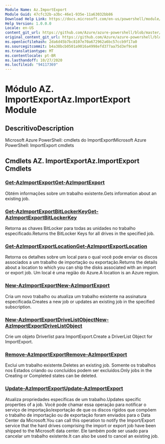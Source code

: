 ```yaml
---
Module Name: Az.ImportExport
Module Guid: 47cfc32b-a3bc-46e1-935e-11a63032bb86
Download Help Link: https://docs.microsoft.com/en-us/powershell/module/az.importexport
Help Version: 1.0.0.0
Locale: en-US
content_git_url: https://github.com/Azure/azure-powershell/blob/master/src/ImportExport/help/Az.ImportExport.md
original_content_git_url: https://github.com/Azure/azure-powershell/blob/master/src/ImportExport/help/Az.ImportExport.md
ms.openlocfilehash: 2da6d45b7bc8107e70a672962a6bc57ccb9f17a0
ms.sourcegitcommit: b4a38bcb0501a9016a4998efd377aa75d3ef9ce8
ms.translationtype: MT
ms.contentlocale: pt-BR
ms.lasthandoff: 10/27/2020
ms.locfileid: "94117369"
---
```

# <span data-ttu-id="c2a08-101">Módulo AZ. ImportExport</span><span class="sxs-lookup"><span data-stu-id="c2a08-101">Az.ImportExport Module</span></span>
## <span data-ttu-id="c2a08-102">Descritivo</span><span class="sxs-lookup"><span data-stu-id="c2a08-102">Description</span></span>
<span data-ttu-id="c2a08-103">Microsoft Azure PowerShell: cmdlets do ImportExport</span><span class="sxs-lookup"><span data-stu-id="c2a08-103">Microsoft Azure PowerShell: ImportExport cmdlets</span></span>

## <span data-ttu-id="c2a08-104">Cmdlets AZ. ImportExport</span><span class="sxs-lookup"><span data-stu-id="c2a08-104">Az.ImportExport Cmdlets</span></span>
### [<span data-ttu-id="c2a08-105">Get-AzImportExport</span><span class="sxs-lookup"><span data-stu-id="c2a08-105">Get-AzImportExport</span></span>](Get-AzImportExport.md)
<span data-ttu-id="c2a08-106">Obtém informações sobre um trabalho existente.</span><span class="sxs-lookup"><span data-stu-id="c2a08-106">Gets information about an existing job.</span></span>

### [<span data-ttu-id="c2a08-107">Get-AzImportExportBitLockerKey</span><span class="sxs-lookup"><span data-stu-id="c2a08-107">Get-AzImportExportBitLockerKey</span></span>](Get-AzImportExportBitLockerKey.md)
<span data-ttu-id="c2a08-108">Retorna as chaves BitLocker para todas as unidades no trabalho especificado.</span><span class="sxs-lookup"><span data-stu-id="c2a08-108">Returns the BitLocker Keys for all drives in the specified job.</span></span>

### [<span data-ttu-id="c2a08-109">Get-AzImportExportLocation</span><span class="sxs-lookup"><span data-stu-id="c2a08-109">Get-AzImportExportLocation</span></span>](Get-AzImportExportLocation.md)
<span data-ttu-id="c2a08-110">Retorna os detalhes sobre um local para o qual você pode enviar os discos associados a um trabalho de importação ou exportação.</span><span class="sxs-lookup"><span data-stu-id="c2a08-110">Returns the details about a location to which you can ship the disks associated with an import or export job.</span></span>
<span data-ttu-id="c2a08-111">Um local é uma região do Azure.</span><span class="sxs-lookup"><span data-stu-id="c2a08-111">A location is an Azure region.</span></span>

### [<span data-ttu-id="c2a08-112">New-AzImportExport</span><span class="sxs-lookup"><span data-stu-id="c2a08-112">New-AzImportExport</span></span>](New-AzImportExport.md)
<span data-ttu-id="c2a08-113">Cria um novo trabalho ou atualiza um trabalho existente na assinatura especificada.</span><span class="sxs-lookup"><span data-stu-id="c2a08-113">Creates a new job or updates an existing job in the specified subscription.</span></span>

### [<span data-ttu-id="c2a08-114">New-AzImportExportDriveListObject</span><span class="sxs-lookup"><span data-stu-id="c2a08-114">New-AzImportExportDriveListObject</span></span>](New-AzImportExportDriveListObject.md)
<span data-ttu-id="c2a08-115">Crie um objeto Driverlist para ImportExport.</span><span class="sxs-lookup"><span data-stu-id="c2a08-115">Create a DriverList Object for ImportExport.</span></span>

### [<span data-ttu-id="c2a08-116">Remove-AzImportExport</span><span class="sxs-lookup"><span data-stu-id="c2a08-116">Remove-AzImportExport</span></span>](Remove-AzImportExport.md)
<span data-ttu-id="c2a08-117">Exclui um trabalho existente.</span><span class="sxs-lookup"><span data-stu-id="c2a08-117">Deletes an existing job.</span></span>
<span data-ttu-id="c2a08-118">Somente os trabalhos nos Estados criando ou concluídos podem ser excluídos.</span><span class="sxs-lookup"><span data-stu-id="c2a08-118">Only jobs in the Creating or Completed states can be deleted.</span></span>

### [<span data-ttu-id="c2a08-119">Update-AzImportExport</span><span class="sxs-lookup"><span data-stu-id="c2a08-119">Update-AzImportExport</span></span>](Update-AzImportExport.md)
<span data-ttu-id="c2a08-120">Atualiza propriedades específicas de um trabalho.</span><span class="sxs-lookup"><span data-stu-id="c2a08-120">Updates specific properties of a job.</span></span>
<span data-ttu-id="c2a08-121">Você pode chamar essa operação para notificar o serviço de importação/exportação de que os discos rígidos que compõem o trabalho de importação ou de exportação foram enviados para o Data Center da Microsoft.</span><span class="sxs-lookup"><span data-stu-id="c2a08-121">You can call this operation to notify the Import/Export service that the hard drives comprising the import or export job have been shipped to the Microsoft data center.</span></span>
<span data-ttu-id="c2a08-122">Ele também pode ser usado para cancelar um trabalho existente.</span><span class="sxs-lookup"><span data-stu-id="c2a08-122">It can also be used to cancel an existing job.</span></span>

